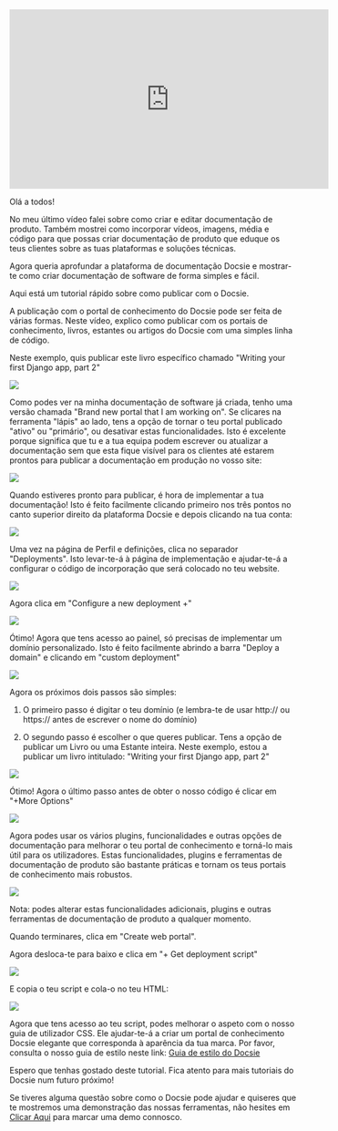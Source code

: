 <iframe width="560" height="315" src="https://www.youtube.com/embed/jeJ0yJn5R4c" title="YouTube video player" frameborder="0" allow="accelerometer; autoplay; clipboard-write; encrypted-media; gyroscope; picture-in-picture" allowfullscreen></iframe>

Olá a todos!

No meu último vídeo falei sobre como criar e editar documentação de produto. Também mostrei como incorporar vídeos, imagens, média e código para que possas criar documentação de produto que eduque os teus clientes sobre as tuas plataformas e soluções técnicas.

Agora queria aprofundar a plataforma de documentação Docsie e mostrar-te como criar documentação de software de forma simples e fácil.

Aqui está um tutorial rápido sobre como publicar com o Docsie.

A publicação com o portal de conhecimento do Docsie pode ser feita de várias formas. Neste vídeo, explico como publicar com os portais de conhecimento, livros, estantes ou artigos do Docsie com uma simples linha de código.

Neste exemplo, quis publicar este livro específico chamado "Writing your first Django app, part 2"



![](https://cdn.docsie.io/workspace_WxPJSQ5gsES8Bzjxy/doc_ydgtE07E6Rp4AMmKv/file_vghRPvDGV9FcXW5sq/boo_IPAeUSAJvs2JsOCoT/8baf35b2-88ce-eb21-1eca-e13454c076beimage.png)



Como podes ver na minha documentação de software já criada, tenho uma versão chamada "Brand new portal that I am working on". Se clicares na ferramenta "lápis" ao lado, tens a opção de tornar o teu portal publicado "ativo" ou "primário", ou desativar estas funcionalidades. Isto é excelente porque significa que tu e a tua equipa podem escrever ou atualizar a documentação sem que esta fique visível para os clientes até estarem prontos para publicar a documentação em produção no vosso site:



![](https://cdn.docsie.io/workspace_WxPJSQ5gsES8Bzjxy/doc_ydgtE07E6Rp4AMmKv/file_Wpue5g2itHdkeHQWH/boo_IPAeUSAJvs2JsOCoT/e1957632-a49c-efea-8206-7ea31886a8dcimage.png)

Quando estiveres pronto para publicar, é hora de implementar a tua documentação! Isto é feito facilmente clicando primeiro nos três pontos no canto superior direito da plataforma Docsie e depois clicando na tua conta:



![](https://cdn.docsie.io/workspace_WxPJSQ5gsES8Bzjxy/doc_ydgtE07E6Rp4AMmKv/file_Vyh10Vht9p5HgACri/boo_IPAeUSAJvs2JsOCoT/cc784b29-8edd-ade4-807c-cb6a30b61998image.png)

Uma vez na página de Perfil e definições, clica no separador "Deployments". Isto levar-te-á à página de implementação e ajudar-te-á a configurar o código de incorporação que será colocado no teu website.



![](https://cdn.docsie.io/workspace_WxPJSQ5gsES8Bzjxy/doc_ydgtE07E6Rp4AMmKv/file_FOdT3hJo8ygjq6lYH/boo_IPAeUSAJvs2JsOCoT/ed142930-2a7b-b56c-0ccf-3183c6191179image.png)

Agora clica em "Configure a new deployment +" 



![](https://cdn.docsie.io/workspace_WxPJSQ5gsES8Bzjxy/doc_ydgtE07E6Rp4AMmKv/file_vbyck51UPHrWOVomu/boo_IPAeUSAJvs2JsOCoT/c3affc72-9cdd-b8ee-4c51-5798f54e5688image.png)



Ótimo! Agora que tens acesso ao painel, só precisas de implementar um domínio personalizado. Isto é feito facilmente abrindo a barra "Deploy a domain" e clicando em "custom deployment"

![](https://cdn.docsie.io/workspace_WxPJSQ5gsES8Bzjxy/doc_ydgtE07E6Rp4AMmKv/file_Xlx7uCVpKiy3TJbaI/boo_IPAeUSAJvs2JsOCoT/30f5281a-702a-9bd4-a926-9440f1aaef22image.png)

Agora os próximos dois passos são simples: 

1. O primeiro passo é digitar o teu domínio (e lembra-te de usar http:// ou https:// antes de escrever o nome do domínio)

2. O segundo passo é escolher o que queres publicar. Tens a opção de publicar um Livro ou uma Estante inteira. Neste exemplo, estou a publicar um livro intitulado: "Writing your first Django app, part 2"



![](https://cdn.docsie.io/workspace_WxPJSQ5gsES8Bzjxy/doc_ydgtE07E6Rp4AMmKv/file_Tac6kZ9pjFovGo8Ut/boo_IPAeUSAJvs2JsOCoT/2d5ad6d7-27fc-c487-f6bc-b97d7f1be44aimage.png)

Ótimo! Agora o último passo antes de obter o nosso código é clicar em "+More Options"



![](https://cdn.docsie.io/workspace_WxPJSQ5gsES8Bzjxy/doc_ydgtE07E6Rp4AMmKv/file_OrYP2ugvhlurWxfbJ/boo_IPAeUSAJvs2JsOCoT/390a98c1-f554-9ae3-7e09-8faed42d93a2image.png)



Agora podes usar os vários plugins, funcionalidades e outras opções de documentação para melhorar o teu portal de conhecimento e torná-lo mais útil para os utilizadores. Estas funcionalidades, plugins e ferramentas de documentação de produto são bastante práticas e tornam os teus portais de conhecimento mais robustos.



![](https://cdn.docsie.io/workspace_WxPJSQ5gsES8Bzjxy/doc_ydgtE07E6Rp4AMmKv/file_Wy76iK9zPT84NoPdu/boo_IPAeUSAJvs2JsOCoT/ed41417e-41dc-cffc-161a-4ffa182d3796image.png)

Nota: podes alterar estas funcionalidades adicionais, plugins e outras ferramentas de documentação de produto a qualquer momento. 

Quando terminares, clica em "Create web portal".

Agora desloca-te para baixo e clica em "+ Get deployment script"



![](https://cdn.docsie.io/workspace_WxPJSQ5gsES8Bzjxy/doc_ydgtE07E6Rp4AMmKv/file_Lv7JtNkP26EPzxBTw/boo_IPAeUSAJvs2JsOCoT/6196219b-ddb3-55b8-d15f-3b08276ebbc2image.png)

E copia o teu script e cola-o no teu HTML:



![](https://cdn.docsie.io/workspace_WxPJSQ5gsES8Bzjxy/doc_ydgtE07E6Rp4AMmKv/file_C7q3zLB0gXrf4HObS/boo_IPAeUSAJvs2JsOCoT/550abafc-23f2-e1f3-138a-7435eca30e4fimage.png)

Agora que tens acesso ao teu script, podes melhorar o aspeto com o nosso guia de utilizador CSS. Ele ajudar-te-á a criar um portal de conhecimento Docsie elegante que corresponda à aparência da tua marca. Por favor, consulta o nosso guia de estilo neste link: [Guia de estilo do Docsie](https://help.docsie.io/?doc=/publish-documentation-portal/docsie-styling-guide/base-style/)

Espero que tenhas gostado deste tutorial. Fica atento para mais tutoriais do Docsie num futuro próximo!

Se tiveres alguma questão sobre como o Docsie pode ajudar e quiseres que te mostremos uma demonstração das nossas ferramentas, não hesites em [Clicar Aqui](https://www.docsie.io/demo/) para marcar uma demo connosco.